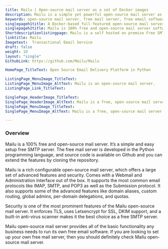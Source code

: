 ```yaml
---
title: Mailu | Open-source mail server as a set of Docker images
description: Mailu is a simple yet powerful open-source mail server as a set of Docker images. It’s a free email software that is very easy to set up and maintain.
keywords: open-source mail server, free mail server, free email software, mail server software, free SMTP server
singlepageh1title: A Docker-based full-featured open-source mail server
singlepageh2title: Mailu is 100% free and open-source mail server software. It's a full-featured free email software with support to IMAP, IMAP+, SMTP, and Submission Protocols.
Shortdescriptionlistingpage: Mailu is a self hosted on premise Free SMTP Server Software. It support dozens of protocols and authentication methods.
linktitle: Mailu
Imagetext:  Transactional Email Service
draft: false
weight: 10
layout: "single"
GithubLink: https://github.com/Mailu/Mailu

HomePage_TitleText: Open Source Email Delivery Platform in Python

ListingPage_MenuImage_TitleText: 
ListingPage_MenuImage_AltText: Mailu is an open-source mail server.
ListingPage_Link_TitleText: 

SinglePage_HeaderImage_TitleText: 
SinglePage_HeaderImage_AltText: Mailu is a free, open-source mail server.
SinglePage_MenuImage_TitleText: 
SinglePage_MenuImage_AltText: Mailu is a free, open-source mail server.

---
```

### Overview

Mailu is a 100% free and open-source mail server. It’s a simple and easy setup free SMTP server. The free mail server is developed in the Python programming language, and source code is available on Github and you can extend the features by cloning the repository.

Mailu is a rich configurable open-source mail server, which offers a large set of advanced features and security. Comes with a Webmail and Administration Interface out of the box. It supports the most common email protocols like IMAP, SMTP, and POP3 as well as the Submission protocol. It also supports some of the advanced features like domain aliases, custom routing, global admins, per-domain delegations, and quotas.

Security is one of the most prominent features of the Mailu open-source mail server. It enforces TLS,  uses Letsencrypt for SSL, DKIM support, and a built-in anti-virus scanner makes it the best choice as a free SMTP server.

Mailu open-source mail server provides all of the basic functionality any business needs to run its own free email software. If you are looking to set up your own free mail server, then you should definitely check Mailu open-source mail server.
